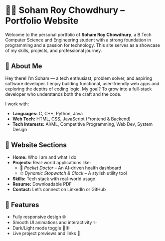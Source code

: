 # 👨‍💻 Soham Roy Chowdhury – Portfolio Website

Welcome to the personal portfolio of **Soham Roy Chowdhury**, a B.Tech Computer Science and Engineering student with a strong foundation in programming and a passion for technology. This site serves as a showcase of my skills, projects, and professional journey.

## 🚀 About Me

Hey there! I’m Soham — a tech enthusiast, problem solver, and aspiring software developer. I enjoy building functional, user-friendly web apps and exploring the depths of coding logic. My goal? To grow into a full-stack developer who understands both the craft and the code.

I work with:
- **Languages:** C, C++, Python, Java
- **Web Tech:** HTML, CSS, JavaScript (Frontend & Backend)
- **Tech Interests:** AI/ML, Competitive Programming, Web Dev, System Design

## 📂 Website Sections

- **Home:** Who I am and what I do
- **Projects:** Real-world applications like:
  - 📱 *Pocket Doctor* – An AI-driven health dashboard
  - ⏱ *Dynamic Stopwatch & Clock* – A stylish utility tool
- **Skills:** Tech stack with real-world usage
- **Resume:** Downloadable PDF
- **Contact:** Let’s connect on LinkedIn or GitHub

## 📌 Features

- Fully responsive design 🌐
- Smooth UI animations and interactivity ✨
- Dark/Light mode toggle 🌙☀️
- Live project previews and links 🔗



